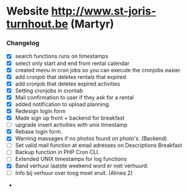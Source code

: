 Website http://www.st-joris-turnhout.be (Martyr)
=============================================

###  Changelog
- [x] search functions runs on timestamps
- [x] select only start and end from rental calendar
- [x] created menu in cron jobs so you can execute the cronjobs easier
- [x] add cronjob that deletes rentals that expired
- [x] add cronjob that deletes expired activities
- [x] Setting cronjobs in crontab 
- [x] Mail confirmation to user if they ask for a rental
- [x] added notification to upload planning.
- [x] Redesign login form
- [x] Made sign up front + backend for breakfast 
- [ ] upgrade insert activities with unix timestamp
- [x] Rebase login form.
- [x] Warning massages if no photos found on photo's. (Backend)
- [ ] Set valid mail function at email adresses on Descriptions Breakfast
- [ ] Backup function in PHP Cron CLI.
- [ ] Extended UNIX timestamps for log functions
- [x] Band verhuur laatste weekend word er niet verhuurd.
- [ ] Info bij verhuur over toog moet eruit. (Alinea 2)
-